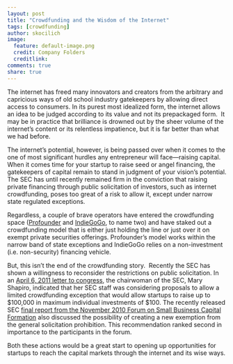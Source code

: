 ```yaml
---
layout: post
title: "Crowdfunding and the Wisdom of the Internet"
tags: [crowdfunding]
author: skocilich
image:
  feature: default-image.png
  credit: Company Folders
  creditlink: 
comments: true
share: true
---
```


<p class="big-text">The internet has freed many innovators and creators from the arbitrary and capricious ways of old school industry gatekeepers by allowing direct access to consumers. In its purest most idealized form, the internet allows an idea to be judged according to its value and not its prepackaged form.  It may be in practice that brilliance is drowned out by the sheer volume of the internet’s content or its relentless impatience, but it is far better than what we had before.</p>

The internet’s potential, however, is being passed over when it comes to the one of most significant hurdles any entrepreneur will face—raising capital. When it comes time for your startup to raise seed or angel financing, the gatekeepers of capital remain to stand in judgment of your vision’s potential. The SEC has until recently remained firm in the conviction that raising private financing through public solicitation of investors, such as internet crowdfunding, poses too great of a risk to allow it, except under narrow state regulated exceptions.

Regardless, a couple of brave operators have entered the crowdfunding space (<a href="https://www.profounder.com/">Profounder</a> and <a href="http://www.indiegogo.com/">IndieGoGo</a>, to name two) and have staked out a crowdfunding model that is either just holding the line or just over it on exempt private securities offerings. Profounder’s model works within the narrow band of state exceptions and IndieGoGo relies on a non-investment (i.e. non-security) financing vehicle.

But, this isn’t the end of the crowdfunding story.  Recently the SEC has shown a willingness to reconsider the restrictions on public solicitation. In an <a href="http://www.sec.gov/news/press/schapiro-issa-letter-040611.pdf">April 6, 2011 letter to congress</a>, the chairwoman of the SEC, Mary Shapiro, indicated that her SEC staff was considering proposals to allow a limited crowdfunding exception that would allow startups to raise up to $100,000 in maximum individual investments of $100. The recently released SEC <a href="http://sec.gov/info/smallbus/gbfor29.pdf">final report from the November 2010 Forum on Small Business Capital Formation</a> also discussed the possibility of creating a new exemption from the general solicitation prohibition. This recommendation ranked second in importance to the participants in the forum.   

Both these actions would be a great start to opening up opportunities for startups to reach the capital markets through the internet and its wise ways.  